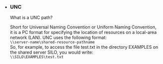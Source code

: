 * ### UNC
  What is a UNC path?

  Short for Universal Naming Convention or Uniform Naming Convention, it is a PC format for specifying the location of resources on a local-area network (LAN). UNC uses the following format: <br/>
  `\\server-name\shared-resource-pathname` <br/>
  So, for example, to access the file test.txt in the directory EXAMPLES on the shared server SILO, you would write:<br/>
  `\\SILO\EXAMPLES\test.txt`
